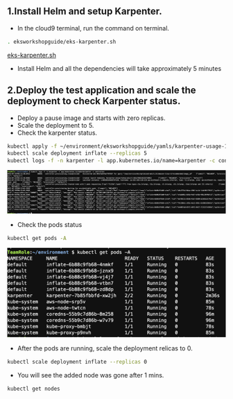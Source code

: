 ## 1.Install Helm and setup Karpenter.
* In the cloud9 terminal, run the command on terminal.
```bash
. eksworkshopguide/eks-karpenter.sh

```
[eks-karpenter.sh](eks-karpenter.sh)
* Install Helm and all the dependencies will take approximately 5 minutes

## 2.Deploy the test application and scale the deployment to check Karpenter status.
* Deploy a pause image and starts with zero replicas.
* Scale the deployment to 5.
* Check the karpenter status.
```bash
kubectl apply -f ~/environment/eksworkshopguide/yamls/karpenter-usage-1.yaml
kubectl scale deployment inflate --replicas 5
kubectl logs -f -n karpenter -l app.kubernetes.io/name=karpenter -c controller

```
![karpenter-status](./screenshots/2-karpenter.png)
* Check the pods status
```bash
kubectl get pods -A

```
![karpenter-pods](./screenshots/2-karpenter-pods.png)
* After the pods are running, scale the deployment relicas to 0.
```bash
kubectl scale deployment inflate --replicas 0

```
* You will see the added node was gone after 1 mins.
```bash
kubectl get nodes

```
